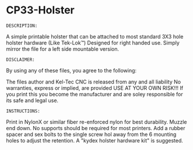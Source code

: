 # CP33-Holster
	DESCRIPTION:
A simple printable holster that can be attached to most standard 3X3 hole holster hardware (Like Tek-Lok™)
Designed for right handed use. Simply mirror the file for a left side mountable version.

	DISCLAIMER:
By using any of these files, you agree to the following:

The files author and Kel-Tec CNC is released from any and all liability
No warranties, express or implied, are provided
USE AT YOUR OWN RISK!!! If you print this you become the manufacturer and are soley responsible for its safe and legal use.


	INSTRUCTIONS:
Print in NylonX or similar fiber re-enforced nylon for best durability. Muzzle end down. No supports should be required for most printers.
Add a rubber spacer and sex bolts to the single screw hol away from the 6 mounting holes to adjust the retention. A "kydex holster hardware kit" is suggested.
